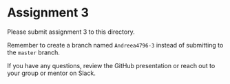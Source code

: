 # Assignment 3

Please submit assignment 3 to this directory.

Remember to create a branch named `Andreea4796-3` 
instead of submitting to the `master` branch.

If you have any questions, review the GitHub presentation or reach
out to your group or mentor on Slack.
